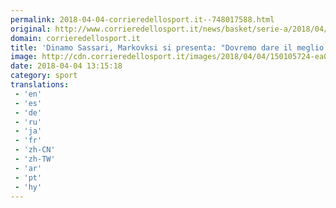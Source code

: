 ```yaml
---
permalink: 2018-04-04-corrieredellosport.it--748017588.html
original: http://www.corrieredellosport.it/news/basket/serie-a/2018/04/04-40931158/dinamo_sassari_markovksi_si_presenta_dovremo_dare_il_meglio_di_noi_/
domain: corrieredellosport.it
title: 'Dinamo Sassari, Markovksi si presenta: "Dovremo dare il meglio di noi"'
image: http://cdn.corrieredellosport.it/images/2018/04/04/150105724-ea0d6ad8-ef23-4726-bb77-58c8b3263a7d.jpg
date: 2018-04-04 13:15:18
category: sport
translations: 
 - 'en'
 - 'es'
 - 'de'
 - 'ru'
 - 'ja'
 - 'fr'
 - 'zh-CN'
 - 'zh-TW'
 - 'ar'
 - 'pt'
 - 'hy'
---
```



